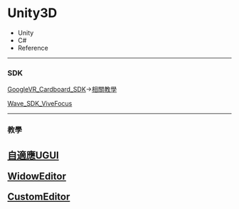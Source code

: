 # Unity3D
* Unity
* C#
* Reference 
----
### SDK</p>
[GoogleVR_Cardboard_SDK](https://github.com/googlevr/gvr-unity-sdk/releases)->[相關教學](https://otaru.tw/tutorial/unity-2017-google-vr-app-tutorial)</p>
[Wave_SDK_ViveFocus](https://developer.vive.com/resources/knowledgebase/wave-sdk/)</p>


----
### 教學</p>
[自適應UGUI](https://godstamps.blogspot.com/2015/04/unityugui.html)</p>
[WidowEditor](https://dotblogs.com.tw/coolgamedevnote/2018/02/27/122317)</p>
[CustomEditor](https://docs.unity3d.com/Manual/editor-CustomEditors.html)
----
